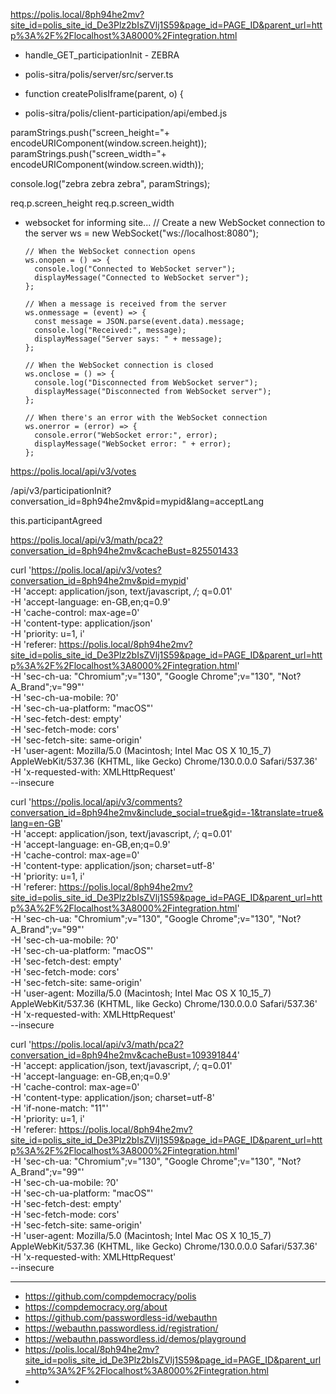 https://polis.local/8ph94he2mv?site_id=polis_site_id_De3Plz2bIsZVlj1S59&page_id=PAGE_ID&parent_url=http%3A%2F%2Flocalhost%3A8000%2Fintegration.html

- handle_GET_participationInit - ZEBRA 
- polis-sitra/polis/server/src/server.ts


- function createPolisIframe(parent, o) {
- polis-sitra/polis/client-participation/api/embed.js


paramStrings.push("screen_height="+ encodeURIComponent(window.screen.height));
paramStrings.push("screen_width="+ encodeURIComponent(window.screen.width));

console.log("zebra zebra zebra", paramStrings);


req.p.screen_height
req.p.screen_width

- websocket for informing site...
      // Create a new WebSocket connection to the server
      ws = new WebSocket("ws://localhost:8080");

      // When the WebSocket connection opens
      ws.onopen = () => {
        console.log("Connected to WebSocket server");
        displayMessage("Connected to WebSocket server");
      };

      // When a message is received from the server
      ws.onmessage = (event) => {
        const message = JSON.parse(event.data).message;
        console.log("Received:", message);
        displayMessage("Server says: " + message);
      };

      // When the WebSocket connection is closed
      ws.onclose = () => {
        console.log("Disconnected from WebSocket server");
        displayMessage("Disconnected from WebSocket server");
      };

      // When there's an error with the WebSocket connection
      ws.onerror = (error) => {
        console.error("WebSocket error:", error);
        displayMessage("WebSocket error: " + error);
      };

https://polis.local/api/v3/votes

/api/v3/participationInit?conversation_id=8ph94he2mv&pid=mypid&lang=acceptLang 

this.participantAgreed

https://polis.local/api/v3/math/pca2?conversation_id=8ph94he2mv&cacheBust=825501433

curl 'https://polis.local/api/v3/votes?conversation_id=8ph94he2mv&pid=mypid' \
  -H 'accept: application/json, text/javascript, */*; q=0.01' \
  -H 'accept-language: en-GB,en;q=0.9' \
  -H 'cache-control: max-age=0' \
  -H 'content-type: application/json' \
  -H 'priority: u=1, i' \
  -H 'referer: https://polis.local/8ph94he2mv?site_id=polis_site_id_De3Plz2bIsZVlj1S59&page_id=PAGE_ID&parent_url=http%3A%2F%2Flocalhost%3A8000%2Fintegration.html' \
  -H 'sec-ch-ua: "Chromium";v="130", "Google Chrome";v="130", "Not?A_Brand";v="99"' \
  -H 'sec-ch-ua-mobile: ?0' \
  -H 'sec-ch-ua-platform: "macOS"' \
  -H 'sec-fetch-dest: empty' \
  -H 'sec-fetch-mode: cors' \
  -H 'sec-fetch-site: same-origin' \
  -H 'user-agent: Mozilla/5.0 (Macintosh; Intel Mac OS X 10_15_7) AppleWebKit/537.36 (KHTML, like Gecko) Chrome/130.0.0.0 Safari/537.36' \
  -H 'x-requested-with: XMLHttpRequest' \
  --insecure


  curl 'https://polis.local/api/v3/comments?conversation_id=8ph94he2mv&include_social=true&gid=-1&translate=true&lang=en-GB' \
  -H 'accept: application/json, text/javascript, */*; q=0.01' \
  -H 'accept-language: en-GB,en;q=0.9' \
  -H 'cache-control: max-age=0' \
  -H 'content-type: application/json; charset=utf-8' \
  -H 'priority: u=1, i' \
  -H 'referer: https://polis.local/8ph94he2mv?site_id=polis_site_id_De3Plz2bIsZVlj1S59&page_id=PAGE_ID&parent_url=http%3A%2F%2Flocalhost%3A8000%2Fintegration.html' \
  -H 'sec-ch-ua: "Chromium";v="130", "Google Chrome";v="130", "Not?A_Brand";v="99"' \
  -H 'sec-ch-ua-mobile: ?0' \
  -H 'sec-ch-ua-platform: "macOS"' \
  -H 'sec-fetch-dest: empty' \
  -H 'sec-fetch-mode: cors' \
  -H 'sec-fetch-site: same-origin' \
  -H 'user-agent: Mozilla/5.0 (Macintosh; Intel Mac OS X 10_15_7) AppleWebKit/537.36 (KHTML, like Gecko) Chrome/130.0.0.0 Safari/537.36' \
  -H 'x-requested-with: XMLHttpRequest' \
  --insecure


  curl 'https://polis.local/api/v3/math/pca2?conversation_id=8ph94he2mv&cacheBust=109391844' \
  -H 'accept: application/json, text/javascript, */*; q=0.01' \
  -H 'accept-language: en-GB,en;q=0.9' \
  -H 'cache-control: max-age=0' \
  -H 'content-type: application/json; charset=utf-8' \
  -H 'if-none-match: "11"' \
  -H 'priority: u=1, i' \
  -H 'referer: https://polis.local/8ph94he2mv?site_id=polis_site_id_De3Plz2bIsZVlj1S59&page_id=PAGE_ID&parent_url=http%3A%2F%2Flocalhost%3A8000%2Fintegration.html' \
  -H 'sec-ch-ua: "Chromium";v="130", "Google Chrome";v="130", "Not?A_Brand";v="99"' \
  -H 'sec-ch-ua-mobile: ?0' \
  -H 'sec-ch-ua-platform: "macOS"' \
  -H 'sec-fetch-dest: empty' \
  -H 'sec-fetch-mode: cors' \
  -H 'sec-fetch-site: same-origin' \
  -H 'user-agent: Mozilla/5.0 (Macintosh; Intel Mac OS X 10_15_7) AppleWebKit/537.36 (KHTML, like Gecko) Chrome/130.0.0.0 Safari/537.36' \
  -H 'x-requested-with: XMLHttpRequest' \
  --insecure


  -----
  - https://github.com/compdemocracy/polis
  - https://compdemocracy.org/about
  - https://github.com/passwordless-id/webauthn
  - https://webauthn.passwordless.id/registration/
  - https://webauthn.passwordless.id/demos/playground
  - https://polis.local/8ph94he2mv?site_id=polis_site_id_De3Plz2bIsZVlj1S59&page_id=PAGE_ID&parent_url=http%3A%2F%2Flocalhost%3A8000%2Fintegration.html
  - 